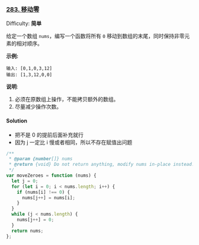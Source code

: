 ### [283\. 移动零](https://leetcode-cn.com/problems/move-zeroes/)

Difficulty: **简单**

给定一个数组 `nums`，编写一个函数将所有 `0` 移动到数组的末尾，同时保持非零元素的相对顺序。

**示例:**

```
输入: [0,1,0,3,12]
输出: [1,3,12,0,0]
```

**说明**:

1.  必须在原数组上操作，不能拷贝额外的数组。
2.  尽量减少操作次数。

#### Solution

- 把不是 0 的提前后面补充就行
- 因为 j 一定比 i 慢或者相同，所以不存在赋值出问题

```javascript
/**
 * @param {number[]} nums
 * @return {void} Do not return anything, modify nums in-place instead.
 */
var moveZeroes = function (nums) {
  let j = 0;
  for (let i = 0; i < nums.length; i++) {
    if (nums[i] !== 0) {
      nums[j++] = nums[i];
    }
  }
  while (j < nums.length) {
    nums[j++] = 0;
  }
  return nums;
};
```
